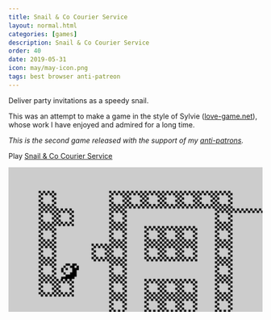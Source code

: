 ```yaml
---
title: Snail & Co Courier Service
layout: normal.html
categories: [games]
description: Snail & Co Courier Service
order: 40
date: 2019-05-31
icon: may/may-icon.png
tags: best browser anti-patreon
---
```


Deliver party invitations as a speedy snail.

This was an attempt to make a game in the style of Sylvie ([love-game.net](http://love-game.net/)), whose work I have enjoyed and admired for a long time.

_This is the second game released with the support of my [anti-patrons](/anti-patreon)._

<p>Play <a href="/may/">Snail & Co Courier Service</a></p>

![](1.png)
